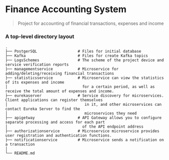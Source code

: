 Finance Accounting System
============================

> Project for accounting of financial transactions, expenses and income

### A top-level directory layout

    .
    ├── PostgerSQL                  # Files for initial database
    ├── Kafka                       # Files for create Kafka topics
    ├── LogsSchemes                 # The scheme of the project device and service verification reports
    ├── managementservice           # Microservice for adding/deleting/receiving financial transactions
    ├── statisticsservice           # Microservice can view the statistics of its expenses and income 
    │                                 for a certain period, as well as receive the total amount of expenses and income.
    ├── eurekaserver                # Service discovery for microservices. Client applications can register themselves 
    │                                  in it, and other microservices can contact Eureka Server to find the 
    │                                  microservices they need
    ├── apigetway                   # API Gateway allows you to configure separate processing and access for each part 
    │                                 of the API endpoint address
    ├── authorizationservice        # Microservice microservice provides user registration and authentication functions.
    ├── notificationservice         # Microservice sends a notification on a transaction
    │                               
    └── README.md
